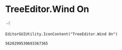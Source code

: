 # TreeEditor.Wind On
![](/img/TreeEditor.Wind%20On.png)

``` CSharp
EditorGUIUtility.IconContent("TreeEditor.Wind On")
```
```
5620299530693367365
```
